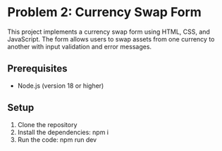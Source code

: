 # Problem 2: Currency Swap Form

This project implements a currency swap form using HTML, CSS, and JavaScript. The form allows users to swap assets from one currency to another with input validation and error messages.

## Prerequisites

- Node.js (version 18 or higher)

## Setup

1. Clone the repository
2. Install the dependencies: npm i
3. Run the code: npm run dev